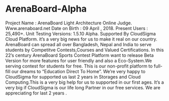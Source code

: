 # ArenaBoard-Alpha
Project Name : ArenaBoard Light Architecture Online Judge. Www.arenaboard.net  Date on Birth : 09 April , 2018. Present Users : 25,490+. Unit Testing Versions:  1.5.10 Alpha. Supported By CloudSigma Cloud Platform.    it’s a very big news for us to make it real on our country. ArenaBoard can spread all over Bangladesh, Nepal and India to serve students by Competitve Contests,Courses and Valued Certifications. In this 22’s century ArenaBoard Sports Contest Platform want to release Beta Version for more features for user friendly and also a Eco-System.We serving contest for students for free. This is our non-profit platform to full-fill our dreams to “Education Direct To Home”. We’re very happy to CloudSigma for supported us last 2 years in Storages and Cloud Computing.This is a very big help for us to supported in our first ages. It’s a very big if CloudSigma  is our life long Partner in our free services. We are appreciating for last 2 years .
